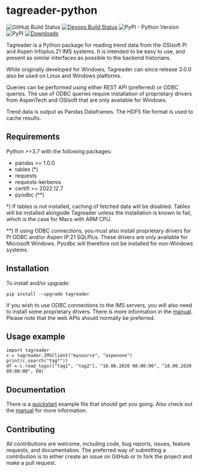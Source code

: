 # tagreader-python <!-- omit in toc -->

![GitHub Build Status](https://github.com/equinor/tagreader-python/workflows/Test/badge.svg)
[![Devops Build Status](https://dev.azure.com/EIIDS/tagreader/_apis/build/status/equinor.tagreader-python?branchName=master)](https://dev.azure.com/EIIDS/tagreader/_build/latest?definitionId=5&branchName=master)
![PyPI - Python Version](https://img.shields.io/pypi/pyversions/tagreader) 
![PyPI](https://img.shields.io/pypi/v/tagreader) 
[![Downloads](https://pepy.tech/badge/tagreader)](https://pepy.tech/project/tagreader)

Tagreader is a Python package for reading trend data from the OSIsoft
PI and Aspen Infoplus.21 IMS systems. It is intended to be easy to use, 
and present as similar interfaces as possible to the backend historians.

While originally developed for Windows, Tagreader can since release 3.0.0
also be used on Linux and Windows platforms.

Queries can be performed using either REST API (preferred) or ODBC queries.
The use of ODBC queries require installation of proprietary drivers from
AspenTech and OSIsoft that are only available for Windows.

Trend data is output as Pandas Dataframes. The HDF5 file format is used
to cache results.

## Requirements

Python >=3.7 with the following packages:

  + pandas >= 1.0.0
  + tables (*)
  + requests
  + requests-kerberos
  + certifi >= 2022.12.7
  + pyodbc (**)

*) If tables is not installed, caching of fetched data will be disabled.
Tables will be installed alongside Tagreader unless the installation is
known to fail, which is the case for Macs with ARM CPU.

**) If using ODBC connections, you must also install proprietary drivers for
PI ODBC and/or Aspen IP.21 SQLPlus. These drivers are only available for
Microsoft Windows. Pyodbc will therefore not be installed for non-Windows
systems.

## Installation

To install and/or upgrade:

``` 
pip install --upgrade tagreader
```

If you wish to use ODBC connections to the IMS servers, you will also need 
to install some proprietary drivers. There is more information in the 
[manual](docs/manual.md#odbc-drivers). Please note that the web APIs should
normally be preferred.

## Usage example

```
import tagreader
c = tagreader.IMSClient("mysource", "aspenone")
print(c.search("tag*"))
df = c.read_tags(["tag1", "tag2"], "18.06.2020 08:00:00", "18.06.2020 09:00:00", 60)
```

## Documentation

There is a [quickstart](docs/quickstart.ipynb) example file that should get
you going. Also check out the [manual](docs/manual.md) for more information.

## Contributing

All contributions are welcome, including code, bug reports, issues, feature
requests, and documentation. The preferred way of submitting a contribution
is to either create an issue on GitHub or to fork the project and make a pull
request.
